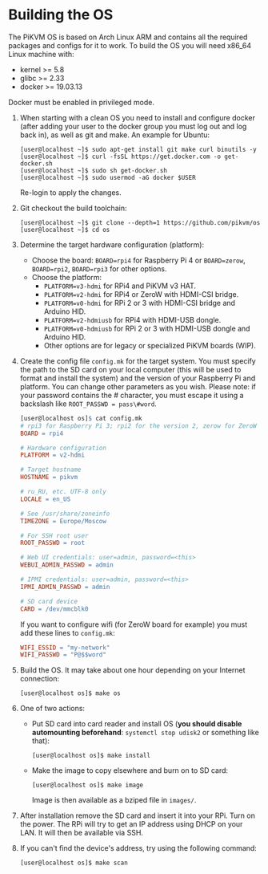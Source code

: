# Building the OS

The PiKVM OS is based on Arch Linux ARM and contains all the required packages and configs for it to work.  To build the OS you will need x86_64 Linux machine with:

* kernel >= 5.8
* glibc >= 2.33
* docker >= 19.03.13

Docker must be enabled in privileged mode.

1. When starting with a clean OS you need to install and configure docker (after adding your user to the docker group you must log out and log back in), as well as git and make. An example for Ubuntu:

    ```shell
    [user@localhost ~]$ sudo apt-get install git make curl binutils -y
    [user@localhost ~]$ curl -fsSL https://get.docker.com -o get-docker.sh
    [user@localhost ~]$ sudo sh get-docker.sh
    [user@localhost ~]$ sudo usermod -aG docker $USER
    ```

    Re-login to apply the changes.

2. Git checkout the build toolchain:

    ```shell
    [user@localhost ~]$ git clone --depth=1 https://github.com/pikvm/os
    [user@localhost ~]$ cd os
    ```

3. Determine the target hardware configuration (platform):

    * Choose the board: `BOARD=rpi4` for Raspberry Pi 4 or `BOARD=zerow`, `BOARD=rpi2`, `BOARD=rpi3` for other options.
    * Choose the platform:
        * `PLATFORM=v3-hdmi` for RPi4 and PiKVM v3 HAT.
        * `PLATFORM=v2-hdmi` for RPi4 or ZeroW with HDMI-CSI bridge.
        * `PLATFORM=v0-hdmi` for RPi 2 or 3 with HDMI-CSI bridge and Arduino HID.
        * `PLATFORM=v2-hdmiusb` for RPi4 with HDMI-USB dongle.
        * `PLATFORM=v0-hdmiusb` for RPi 2 or 3 with HDMI-USB dongle and Arduino HID.
        * Other options are for legacy or specialized PiKVM boards (WIP).

4. Create the config file `config.mk` for the target system. You must specify the path to the SD card on your local computer (this will be used to format and install the system) and the version of your Raspberry Pi and platform. You can change other parameters as you wish. Please note: if your password contains the # character, you must escape it using a backslash like `ROOT_PASSWD = pass\#word`.

    ```Makefile
    [user@localhost os]$ cat config.mk
    # rpi3 for Raspberry Pi 3; rpi2 for the version 2, zerow for ZeroW
    BOARD = rpi4
    
    # Hardware configuration
    PLATFORM = v2-hdmi
    
    # Target hostname
    HOSTNAME = pikvm
    
    # ru_RU, etc. UTF-8 only
    LOCALE = en_US
    
    # See /usr/share/zoneinfo
    TIMEZONE = Europe/Moscow
    
    # For SSH root user
    ROOT_PASSWD = root
    
    # Web UI credentials: user=admin, password=<this>
    WEBUI_ADMIN_PASSWD = admin
    
    # IPMI credentials: user=admin, password=<this>
    IPMI_ADMIN_PASSWD = admin
    
    # SD card device
    CARD = /dev/mmcblk0
    ```
    
    If you want to configure wifi (for ZeroW board for example) you must add these lines to `config.mk`:

    ```Makefile
    WIFI_ESSID = "my-network"
    WIFI_PASSWD = "P@$$word"
    ```

4. Build the OS. It may take about one hour depending on your Internet connection:

    ```shell
    [user@localhost os]$ make os
    ```
    
5. One of two actions:
    * Put SD card into card reader and install OS (**you should disable automounting beforehand**: `systemctl stop udisk2` or something like that):

        ```shell
        [user@localhost os]$ make install
        ```

    * Make the image to copy elsewhere and burn on to SD card:

        ```shell
        [user@localhost os]$ make image
        ```

        Image is then available as a bziped file in `images/`.

6. After installation remove the SD card and insert it into your RPi. Turn on the power. The RPi will try to get an IP address using DHCP on your LAN. It will then be available via SSH.

7. If you can't find the device's address, try using the following command:

    ```shell
    [user@localhost os]$ make scan
    ```
